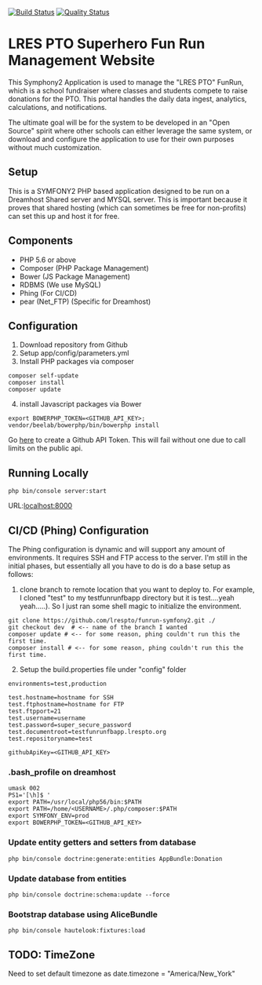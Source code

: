 [![Build Status](https://travis-ci.org/frmanager/fr-webapp-admin.svg?branch=master)](https://travis-ci.org/frmanager/fr-webapp-admin) [![Quality Status](https://sonarcloud.io/api/badges/gate?key=fr-webapp-admin)](https://sonarcloud.io/dashboard?id=fr-webapp-admin)

# LRES PTO Superhero Fun Run Management Website
This Symphony2 Application is used to manage the "LRES PTO" FunRun, which is a school fundraiser where classes and students compete to raise donations for the PTO. This portal handles the daily data ingest, analytics, calculations, and notifications.

The ultimate goal will be for the system to be developed in an "Open Source" spirit where other schools can either leverage the same system, or download and configure the application to use for their own purposes without much customization.


## Setup

This is a SYMFONY2 PHP based application designed to be run on a Dreamhost Shared server and MYSQL server. This is important because it proves that shared hosting (which can sometimes be free for non-profits) can set this up and host it for free.


## Components

- PHP 5.6 or above
- Composer (PHP Package Management)
- Bower (JS Package Management)
- RDBMS (We use MySQL)
- Phing (For CI/CD)
- pear (Net_FTP) (Specific for Dreamhost)


## Configuration


1. Download repository from Github
2. Setup app/config/parameters.yml
3. Install PHP packages via composer


```
composer self-update
composer install
composer update
```


4. install Javascript packages via Bower


```
export BOWERPHP_TOKEN=<GITHUB_API_KEY>;
vendor/beelab/bowerphp/bin/bowerphp install
```

Go [here](https://github.com/settings/tokens) to create a Github API Token. This will fail without one due to call limits on the public api.


## Running Locally


```
php bin/console server:start
```

URL:[localhost:8000](localhost:8000)



## CI/CD (Phing) Configuration
The Phing configuration is dynamic and will support any amount of environments. It requires SSH and FTP access to the server. I'm still in the initial phases, but essentially all you have to do is do a base setup as follows:


1. clone branch to remote location that you want to deploy to. For example, I cloned "test" to my testfunrunfbapp directory but it is test....yeah yeah.....). So I just ran some shell magic to initialize the environment.


```
git clone https://github.com/lrespto/funrun-symfony2.git ./
git checkout dev  # <-- name of the branch I wanted
composer update # <-- for some reason, phing couldn't run this the first time.
composer install # <-- for some reason, phing couldn't run this the first time.
```


2. Setup the build.properties file under "config" folder

```
environments=test,production

test.hostname=hostname for SSH
test.ftphostname=hostname for FTP
test.ftpport=21
test.username=username
test.password=super_secure_password
test.documentroot=testfunrunfbapp.lrespto.org
test.repositoryname=test

githubApiKey=<GITHUB_API_KEY>
```


### .bash_profile on dreamhost

```
umask 002
PS1='[\h]$ '
export PATH=/usr/local/php56/bin:$PATH
export PATH=/home/<USERNAME>/.php/composer:$PATH
export SYMFONY_ENV=prod
export BOWERPHP_TOKEN=<GITHUB_API_KEY>
```


### Update entity getters and setters from database



```
php bin/console doctrine:generate:entities AppBundle:Donation
```



### Update database from entities


```
php bin/console doctrine:schema:update --force
```


### Bootstrap database using AliceBundle

```
php bin/console hautelook:fixtures:load
```

## TODO: TimeZone

Need to set default timezone as date.timezone = "America/New_York"
